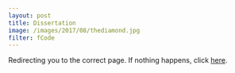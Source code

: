 ```yaml
---
layout: post
title: Dissertation
image: /images/2017/08/thediamond.jpg
filter: fCode
---
```


Redirecting you to the correct page. If nothing happens, click [here]({{site.baseurl}}/dissertation).

<meta http-equiv="refresh" content="2; url={{site.baseurl}}/dissertation" />
